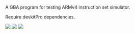A GBA program for testing ARMv4 instruction set simulator.


Require devkitPro dependencies.


![](https://raw.githubusercontent.com/toshirodesu/gba_armv4t_instruction_verification/main/doc/diagram.jpg)
![](https://raw.githubusercontent.com/toshirodesu/gba_armv4t_instruction_verification/main/doc/screenshot.png)
![](https://raw.githubusercontent.com/toshirodesu/gba_armv4t_instruction_verification/main/doc/screenshot2.png)